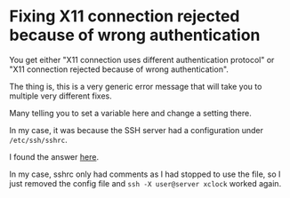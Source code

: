 # Fixing X11 connection rejected because of wrong authentication

You get either "X11 connection uses different authentication protocol" or "X11 connection rejected because of wrong authentication".

The thing is, this is a very generic error message that will take you to multiple very different fixes.

Many telling you to set a variable here and change a setting there.

In my case, it was because the SSH server had a configuration under ```/etc/ssh/sshrc```.

I found the answer [here](https://serverfault.com/questions/278743/ssh-x11-not-working/378412#378412).

In my case, sshrc only had comments as I had stopped to use the file, so I just removed the config file and ```ssh -X user@server xclock``` worked again.

